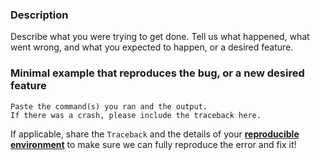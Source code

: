 <!-- Thank you very much for your input! -->

### Description

Describe what you were trying to get done.
Tell us what happened, what went wrong, and what you expected to happen,
or a desired feature.

### Minimal example that reproduces the bug, or a new desired feature

```
Paste the command(s) you ran and the output.
If there was a crash, please include the traceback here.
```

If applicable, share the `Traceback` and the details of your
**<ins>reproducible environment</ins>** to make sure we can fully reproduce the
error and fix it!
